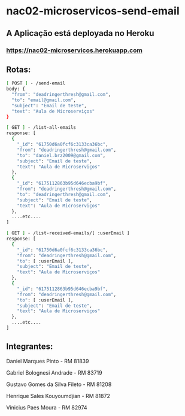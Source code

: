 # nac02-microservicos-send-email

## A Aplicação está deployada no Heroku
### https://nac02-microservicos.herokuapp.com

## Rotas:

```bash
[ POST ] - /send-email
body: {
  "from": "deadringerthresh@gmail.com",
  "to": "email@gmail.com",
  "subject": "Email de teste",
  "text": "Aula de Microserviços"
}

[ GET ] - /list-all-emails
response: [
  {
    "_id": "61750d6a0fcf6c3133ca36bc",
    "from": "deadringerthresh@gmail.com",
    "to": "daniel.brz2009@gmail.com",
    "subject": "Email de teste",
    "text": "Aula de Microserviços"
  },
  {
    "_id": "6175112863b95d646ecba9bf",
    "from": "deadringerthresh@gmail.com",
    "to": "deadringerthresh@gmail.com",
    "subject": "Email de teste",
    "text": "Aula de Microserviços"
  },
  ....etc....
]

[ GET ] - /list-received-emails/[ :userEmail ]
response: [
  {
    "_id": "61750d6a0fcf6c3133ca36bc",
    "from": "deadringerthresh@gmail.com",
    "to": [ :userEmail ],
    "subject": "Email de teste",
    "text": "Aula de Microserviços"
  },
  {
    "_id": "6175112863b95d646ecba9bf",
    "from": "deadringerthresh@gmail.com",
    "to": [ :userEmail ],
    "subject": "Email de teste",
    "text": "Aula de Microserviços"
  },
  ....etc....
]
```

## Integrantes:

Daniel Marques Pinto - RM 81839

Gabriel Bolognesi Andrade - RM 83719

Gustavo Gomes da Silva Fileto - RM 81208

Henrique Sales Kouyoumdjian - RM 81872

Vinicius Paes Moura - RM 82974
